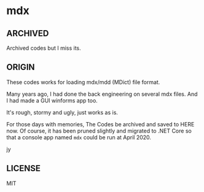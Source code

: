 # mdx

## ARCHIVED

Archived codes but I miss its.


## ORIGIN

These codes works for loading mdx/mdd (MDict) file format.

Many years ago, I had done the back engineering on several mdx files. And I had made a GUI winforms app too.

It's rough, stormy and ugly, just works as is.

For those days with memories, The Codes be archived and saved to HERE now.
Of course, it has been pruned slightly and migrated to .NET Core so that a console app named `mdx` could be run at April 2020.

jy


## LICENSE

MIT
